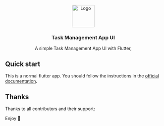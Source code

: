 <p align="center">
  <a href="https://flutter.io/">
    <img src="https://diegolaballos.com/files/images/flutter-icon.jpg" alt="Logo" width=72 height=72>
  </a>

  <h3 align="center">Task Management App UI</h3>

  <p align="center">
    A simple Task Management App UI with Flutter,
    <br>
    
  </p>
</p>

## Quick start

This is a normal flutter app. You should follow the instructions in the [official documentation](https://flutter.io/docs/get-started/install).

## Thanks

Thanks to all contributors and their support:

Enjoy :metal:
